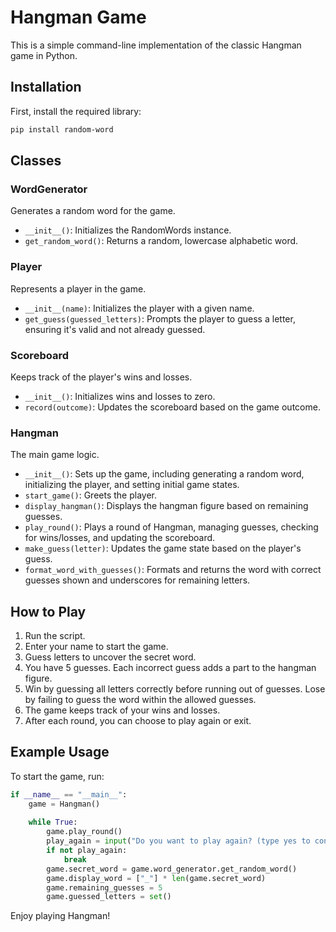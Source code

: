 # Hangman Game

This is a simple command-line implementation of the classic Hangman game in Python. 

## Installation

First, install the required library:

```bash
pip install random-word
```

## Classes

### WordGenerator

Generates a random word for the game.

- `__init__()`: Initializes the RandomWords instance.
- `get_random_word()`: Returns a random, lowercase alphabetic word.

### Player

Represents a player in the game.

- `__init__(name)`: Initializes the player with a given name.
- `get_guess(guessed_letters)`: Prompts the player to guess a letter, ensuring it's valid and not already guessed.

### Scoreboard

Keeps track of the player's wins and losses.

- `__init__()`: Initializes wins and losses to zero.
- `record(outcome)`: Updates the scoreboard based on the game outcome.

### Hangman

The main game logic.

- `__init__()`: Sets up the game, including generating a random word, initializing the player, and setting initial game states.
- `start_game()`: Greets the player.
- `display_hangman()`: Displays the hangman figure based on remaining guesses.
- `play_round()`: Plays a round of Hangman, managing guesses, checking for wins/losses, and updating the scoreboard.
- `make_guess(letter)`: Updates the game state based on the player's guess.
- `format_word_with_guesses()`: Formats and returns the word with correct guesses shown and underscores for remaining letters.

## How to Play

1. Run the script.
2. Enter your name to start the game.
3. Guess letters to uncover the secret word.
4. You have 5 guesses. Each incorrect guess adds a part to the hangman figure.
5. Win by guessing all letters correctly before running out of guesses. Lose by failing to guess the word within the allowed guesses.
6. The game keeps track of your wins and losses.
7. After each round, you can choose to play again or exit.

## Example Usage

To start the game, run:

```python
if __name__ == "__main__":
    game = Hangman()
    
    while True:
        game.play_round()
        play_again = input("Do you want to play again? (type yes to continue/no to exit): ").lower()
        if not play_again:
            break  
        game.secret_word = game.word_generator.get_random_word()
        game.display_word = ["_"] * len(game.secret_word)
        game.remaining_guesses = 5
        game.guessed_letters = set()
```

Enjoy playing Hangman!
